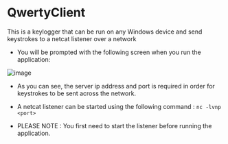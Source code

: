 # QwertyClient
This is a keylogger that can be run on any Windows device and send keystrokes to a netcat listener over a network

- You will be prompted with the following screen when you run the application:

![image](https://user-images.githubusercontent.com/101802030/233600641-7971e1ef-f42d-497c-849f-67d50147adbe.png)

- As you can see, the server ip address and port is required in order for keystrokes to be sent across the network.

- A netcat listener can be started using the following command :
`nc -lvnp <port>`

- PLEASE NOTE : You first need to start the listener before running the application.
